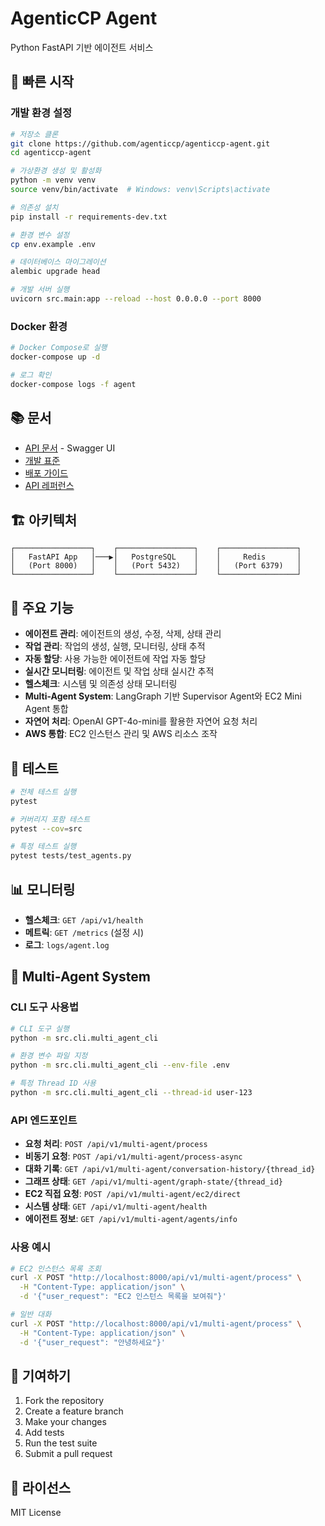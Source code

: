 # AgenticCP Agent

Python FastAPI 기반 에이전트 서비스

## 🚀 빠른 시작

### 개발 환경 설정

```bash
# 저장소 클론
git clone https://github.com/agenticcp/agenticcp-agent.git
cd agenticcp-agent

# 가상환경 생성 및 활성화
python -m venv venv
source venv/bin/activate  # Windows: venv\Scripts\activate

# 의존성 설치
pip install -r requirements-dev.txt

# 환경 변수 설정
cp env.example .env

# 데이터베이스 마이그레이션
alembic upgrade head

# 개발 서버 실행
uvicorn src.main:app --reload --host 0.0.0.0 --port 8000
```

### Docker 환경

```bash
# Docker Compose로 실행
docker-compose up -d

# 로그 확인
docker-compose logs -f agent
```

## 📚 문서

- [API 문서](http://localhost:8000/docs) - Swagger UI
- [개발 표준](docs/PYTHON_FASTAPI_STANDARDS.md)
- [배포 가이드](docs/DEPLOYMENT.md)
- [API 레퍼런스](docs/API.md)

## 🏗️ 아키텍처

```
┌─────────────────┐    ┌─────────────────┐    ┌─────────────────┐
│   FastAPI App   │───▶│   PostgreSQL    │    │     Redis       │
│   (Port 8000)   │    │   (Port 5432)   │    │   (Port 6379)   │
└─────────────────┘    └─────────────────┘    └─────────────────┘
```

## 🎯 주요 기능

- **에이전트 관리**: 에이전트의 생성, 수정, 삭제, 상태 관리
- **작업 관리**: 작업의 생성, 실행, 모니터링, 상태 추적
- **자동 할당**: 사용 가능한 에이전트에 작업 자동 할당
- **실시간 모니터링**: 에이전트 및 작업 상태 실시간 추적
- **헬스체크**: 시스템 및 의존성 상태 모니터링
- **Multi-Agent System**: LangGraph 기반 Supervisor Agent와 EC2 Mini Agent 통합
- **자연어 처리**: OpenAI GPT-4o-mini를 활용한 자연어 요청 처리
- **AWS 통합**: EC2 인스턴스 관리 및 AWS 리소스 조작

## 🧪 테스트

```bash
# 전체 테스트 실행
pytest

# 커버리지 포함 테스트
pytest --cov=src

# 특정 테스트 실행
pytest tests/test_agents.py
```

## 📊 모니터링

- **헬스체크**: `GET /api/v1/health`
- **메트릭**: `GET /metrics` (설정 시)
- **로그**: `logs/agent.log`

## 🤖 Multi-Agent System

### CLI 도구 사용법

```bash
# CLI 도구 실행
python -m src.cli.multi_agent_cli

# 환경 변수 파일 지정
python -m src.cli.multi_agent_cli --env-file .env

# 특정 Thread ID 사용
python -m src.cli.multi_agent_cli --thread-id user-123
```

### API 엔드포인트

- **요청 처리**: `POST /api/v1/multi-agent/process`
- **비동기 요청**: `POST /api/v1/multi-agent/process-async`
- **대화 기록**: `GET /api/v1/multi-agent/conversation-history/{thread_id}`
- **그래프 상태**: `GET /api/v1/multi-agent/graph-state/{thread_id}`
- **EC2 직접 요청**: `POST /api/v1/multi-agent/ec2/direct`
- **시스템 상태**: `GET /api/v1/multi-agent/health`
- **에이전트 정보**: `GET /api/v1/multi-agent/agents/info`

### 사용 예시

```bash
# EC2 인스턴스 목록 조회
curl -X POST "http://localhost:8000/api/v1/multi-agent/process" \
  -H "Content-Type: application/json" \
  -d '{"user_request": "EC2 인스턴스 목록을 보여줘"}'

# 일반 대화
curl -X POST "http://localhost:8000/api/v1/multi-agent/process" \
  -H "Content-Type: application/json" \
  -d '{"user_request": "안녕하세요"}'
```

## 🤝 기여하기

1. Fork the repository
2. Create a feature branch
3. Make your changes
4. Add tests
5. Run the test suite
6. Submit a pull request

## 📄 라이선스

MIT License